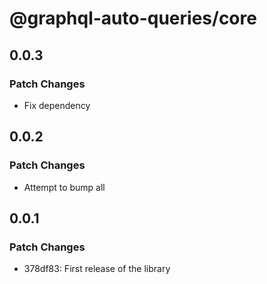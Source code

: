 # @graphql-auto-queries/core

## 0.0.3

### Patch Changes

- Fix dependency

## 0.0.2

### Patch Changes

- Attempt to bump all

## 0.0.1

### Patch Changes

- 378df83: First release of the library

